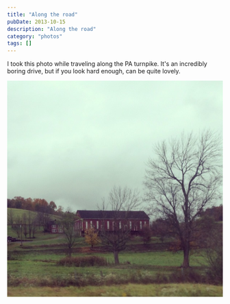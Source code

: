 ```yaml
---
title: "Along the road"
pubDate: 2013-10-15
description: "Along the road"
category: "photos"
tags: []
---
```


I took this photo while traveling along the PA turnpike. It's an incredibly boring drive, but if you look hard enough, can be quite lovely.

![Barn](barn.jpg)
